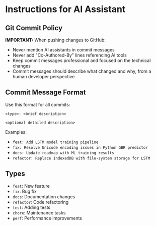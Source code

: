 # Instructions for AI Assistant

## Git Commit Policy

**IMPORTANT:** When pushing changes to GitHub:
- Never mention AI assistants in commit messages
- Never add "Co-Authored-By" lines referencing AI tools
- Keep commit messages professional and focused on the technical changes
- Commit messages should describe what changed and why, from a human developer perspective

## Commit Message Format

Use this format for all commits:

```
<type>: <brief description>

<optional detailed description>
```

Examples:
- `feat: Add LSTM model training pipeline`
- `fix: Resolve Unicode encoding issues in Python GBR predictor`
- `docs: Update roadmap with ML training results`
- `refactor: Replace IndexedDB with file-system storage for LSTM`

## Types

- `feat`: New feature
- `fix`: Bug fix
- `docs`: Documentation changes
- `refactor`: Code refactoring
- `test`: Adding tests
- `chore`: Maintenance tasks
- `perf`: Performance improvements
